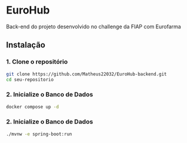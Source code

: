 # EuroHub

Back-end do projeto desenvolvido no challenge da FIAP com Eurofarma

## Instalação

### 1. Clone o repositório

```bash
git clone https://github.com/Matheus22032/EuroHub-backend.git
cd seu-repositorio
```
### 2. Inicialize o Banco de Dados
```bash
docker compose up -d
```
### 2. Inicialize o Banco de Dados
```bash
./mvnw -e spring-boot:run
```


